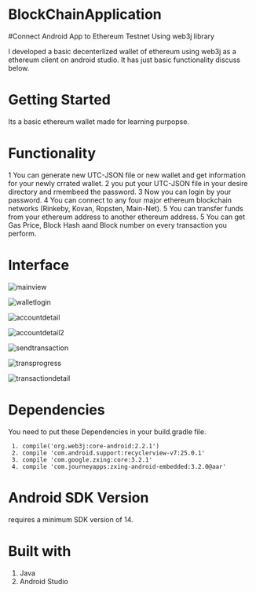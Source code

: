 # BlockChainApplication
#Connect Android App to Ethereum Testnet Using web3j library

I developed a basic decenterlized wallet of ethereum using web3j as a ethereum client on android studio. It has just basic functionality discuss below.

# Getting Started

Its a basic ethereum wallet made for learning purpopse.

# Functionality

1 You can generate new UTC-JSON file or new wallet and get information for your newly crrated wallet.
2 you put your UTC-JSON file in your desire directory and rmembeed the password.
3 Now you can login by your password.
4 You can connect to any four major ethereum blockchain networks (Rinkeby, Kovan, Ropsten, Main-Net).
5 You can transfer funds from your ethereum address to another ethereum address.
5 You can get Gas Price, Block Hash aand Block number on every transaction you perform.
# Interface

![mainview](https://user-images.githubusercontent.com/23431286/30065264-b68c4872-926d-11e7-8554-a3472bfa945e.jpg)

![walletlogin](https://user-images.githubusercontent.com/23431286/30065325-d6aa94b0-926d-11e7-8ef2-529d2611188c.jpg)

![accountdetail](https://user-images.githubusercontent.com/23431286/30065352-f1ac27f6-926d-11e7-9244-8d648e9b9dbb.jpg)

![accountdetail2](https://user-images.githubusercontent.com/23431286/30065497-779a516c-926e-11e7-9dff-210d4e9e4e71.jpg)

![sendtransaction](https://user-images.githubusercontent.com/23431286/30065198-8616d892-926d-11e7-8368-e242dd909ada.jpg)

![transprogress](https://user-images.githubusercontent.com/23431286/30065382-0d5bd1b8-926e-11e7-915e-5bb0cb894a37.jpg)

![transactiondetail](https://user-images.githubusercontent.com/23431286/30065399-1d649dec-926e-11e7-995f-796da39af014.jpg)

# Dependencies

You need to put these Dependencies in your build.gradle file.

     1. compile('org.web3j:core-android:2.2.1')
     2. compile 'com.android.support:recyclerview-v7:25.0.1'
     3. compile 'com.google.zxing:core:3.2.1'
     4. compile 'com.journeyapps:zxing-android-embedded:3.2.0@aar'
# Android SDK Version

 requires a minimum SDK version of 14.

# Built with

1. Java
2. Android Studio


